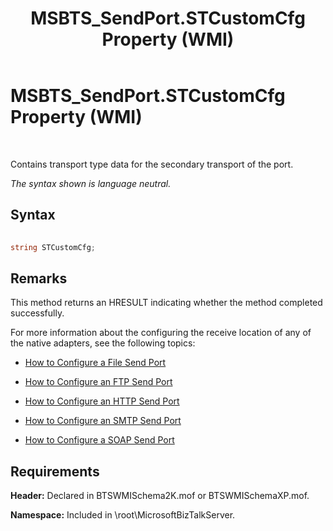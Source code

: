 ﻿---
title: MSBTS_SendPort.STCustomCfg Property (WMI)
TOCTitle: MSBTS_SendPort.STCustomCfg Property (WMI)
ms:assetid: 73561c8a-7308-4859-bac7-1b21404ebf3d
ms:mtpsurl: https://msdn.microsoft.com/en-us/library/Aa560814(v=BTS.80)
ms:contentKeyID: 51528962
ms.date: 08/30/2017
mtps_version: v=BTS.80
---

# MSBTS\_SendPort.STCustomCfg Property (WMI)

 

Contains transport type data for the secondary transport of the port.

*The syntax shown is language neutral.*

## Syntax

```C#
  
string STCustomCfg;  
```

## Remarks

This method returns an HRESULT indicating whether the method completed successfully.

For more information about the configuring the receive location of any of the native adapters, see the following topics:

  - [How to Configure a File Send Port](https://msdn.microsoft.com/library/aa578662\(v=bts.80\))

  - [How to Configure an FTP Send Port](https://msdn.microsoft.com/library/aa546802\(v=bts.80\))

  - [How to Configure an HTTP Send Port](https://msdn.microsoft.com/library/aa559324\(v=bts.80\))

  - [How to Configure an SMTP Send Port](https://msdn.microsoft.com/library/aa578155\(v=bts.80\))

  - [How to Configure a SOAP Send Port](https://msdn.microsoft.com/library/aa559642\(v=bts.80\))

## Requirements

**Header:** Declared in BTSWMISchema2K.mof or BTSWMISchemaXP.mof.

**Namespace:** Included in \\root\\MicrosoftBizTalkServer.

